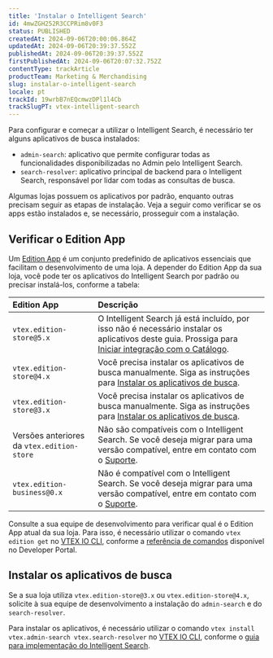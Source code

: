 ```yaml
---
title: 'Instalar o Intelligent Search'
id: 4mwZGH252R3CCPRim8v0F3
status: PUBLISHED
createdAt: 2024-09-06T20:00:06.864Z
updatedAt: 2024-09-06T20:39:37.552Z
publishedAt: 2024-09-06T20:39:37.552Z
firstPublishedAt: 2024-09-06T20:07:32.752Z
contentType: trackArticle
productTeam: Marketing & Merchandising
slug: instalar-o-intelligent-search
locale: pt
trackId: 19wrbB7nEQcmwzDPl1l4Cb
trackSlugPT: vtex-intelligent-search
---
```


Para configurar e começar a utilizar o Intelligent Search, é necessário ter alguns aplicativos de busca instalados:

* `admin-search`: aplicativo que permite configurar todas as funcionalidades disponibilizadas no Admin pelo Intelligent Search.  
* `search-resolver`: aplicativo principal de backend para o Intelligent Search, responsável por lidar com todas as consultas de busca.

Algumas lojas possuem os aplicativos por padrão, enquanto outras precisam seguir as etapas de instalação. Veja a seguir como verificar se os apps estão instalados e, se necessário, prosseguir com a instalação.

## Verificar o Edition App

Um [Edition App](https://developers.vtex.com/docs/guides/vtex-io-documentation-edition-app) é um conjunto predefinido de aplicativos essenciais que facilitam o desenvolvimento de uma loja. A depender do Edition App da sua loja, você pode ter os aplicativos do Intelligent Search por padrão ou precisar instalá-los, conforme a tabela:

| Edition App | Descrição |
| :---- | :---- |
| `vtex.edition-store@5.x` | O Intelligent Search já está incluído, por isso não é necessário instalar os aplicativos deste guia. Prossiga para [Iniciar integração com o Catálogo](https://help.vtex.com/pt/tracks/vtex-intelligent-search--19wrbB7nEQcmwzDPl1l4Cb/2wBsO1AKTQZ04idbTKszI4). |
| `vtex.edition-store@4.x` | Você precisa instalar os aplicativos de busca manualmente. Siga as instruções para [Instalar os aplicativos de busca](#instalar-os-aplicativos-de-busca). |
| `vtex.edition-store@3.x` | Você precisa instalar os aplicativos de busca manualmente. Siga as instruções para [Instalar os aplicativos de busca](#instalar-os-aplicativos-de-busca). |
| Versões anteriores da `vtex.edition-store` | Não são compatíveis com o Intelligent Search. Se você deseja migrar para uma versão compatível, entre em contato com o [Suporte](https://help.vtex.com/pt/support). |
| `vtex.edition-business@0.x` | Não é compatível com o Intelligent Search. Se você deseja migrar para uma versão compatível, entre em contato com o [Suporte](https://help.vtex.com/pt/support). |

Consulte a sua equipe de desenvolvimento para verificar qual é o Edition App atual da sua loja. Para isso, é necessário utilizar o comando `vtex edition get` no [VTEX IO CLI](https://developers.vtex.com/docs/guides/vtex-io-documentation-vtex-io-cli-installation-and-command-reference), conforme a [referência de comandos](https://developers.vtex.com/docs/guides/vtex-io-documentation-vtex-io-cli-command-reference\#edition-get) disponível no Developer Portal.

## Instalar os aplicativos de busca

Se a sua loja utiliza `vtex.edition-store@3.x` ou `vtex.edition-store@4.x`, solicite à sua equipe de desenvolvimento a instalação do `admin-search` e do `search-resolver`.

Para instalar os aplicativos, é necessário utilizar o comando `vtex install vtex.admin-search vtex.search-resolver` no [VTEX IO CLI](https://developers.vtex.com/docs/guides/vtex-io-documentation-vtex-io-cli-installation-and-command-reference), conforme o [guia para implementação do Intelligent Search](https://developers.vtex.com/docs/guides/vtex-io-documentation-2-prerequesites\#step-2-implementing-the-vtex-intelligent-search).

